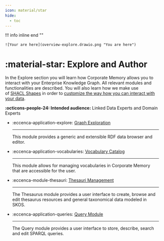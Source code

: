 ```yaml
---
icon: material/star
hide:
  - toc
---
```

!!! info inline end ""

    ![Your are here](overview-explore.drawio.png "You are here")

# :material-star: Explore and Author

In the Explore section you will learn how Corporate Memory allows you to interact with your Enterprise Knowledge Graph.
All relevant modules and functionalities are described.
You will also learn how we make use of [SHACL Shapes](https://www.w3.org/TR/shacl/) in order to [customize the way how you can interact with your data](./graph-exploration/building-a-customized-user-interface/index.md).

**:octicons-people-24: Intended audience:** Linked Data Experts and Domain Experts

<div class="grid cards" markdown>

-   :eccenca-application-explore: [Graph Exploration](graph-exploration)

    ---

    This module provides a generic and extensible RDF data browser and editor.

-   :eccenca-application-vocabularies: [Vocabulary Catalog](vocabulary-catalog)

    ---

    This module allows for managing vocabularies in Corporate Memory that are accessible for the user.

-   :eccenca-module-thesauri: [Thesauri Management](thesauri-management)

    ---

    The Thesaurus module provides a user interface to create, browse and edit thesaurus resources and general taxonomical data modeled in SKOS.

-   :eccenca-application-queries: [Query Module](query-module)

    ---

    The Query module provides a user interface to store, describe, search and edit SPARQL queries.

</div>

